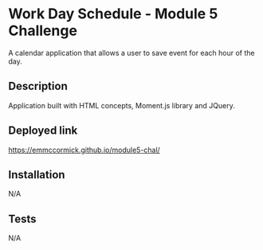 # Work Day Schedule - Module 5 Challenge
A calendar application that allows a user to save event for each hour of the day. 

## Description
Application built with HTML concepts, Moment.js library and JQuery. 

## Deployed link
https://emmccormick.github.io/module5-chal/

## Installation
N/A

## Tests
N/A



